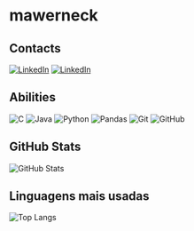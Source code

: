 # mawerneck
## Contacts
[![LinkedIn](https://img.shields.io/badge/LinkedIn-0077B5?style=for-the-badge&logo=linkedin&logoColor=white)]((https://www.linkedin.com/in/moiseswerneck/))
[![LinkedIn](https://img.shields.io/badge/DIO-purple?style=for-the-badge&logo=linkedin&logoColor=white)]((https://www.dio.me/users/mauadwerneck))
## Abilities
![C](https://img.shields.io/badge/C-black?style=for-the-badge&logo=c-sharp&logoColor=823085)
![Java](https://img.shields.io/badge/Java-black?style=for-the-badge&logo=openjdk&logoColor=orange)
![Python](https://img.shields.io/badge/Python-black?style=for-the-badge&logo=python&logoColor=yellow)
![Pandas](https://img.shields.io/badge/Pandas-black?style=for-the-badge&logo=pandas&logoColor=)
![Git](https://img.shields.io/badge/Git-black?style=for-the-badge&logo=git&logoColor=orange)
![GitHub](https://img.shields.io/badge/GitHub-black?style=for-the-badge&logo=github&logoColor=white)



## GitHub Stats
![GitHub Stats](https://github-readme-stats.vercel.app/api?username=mawerneck&theme=transparent&bg_color=000&border_color=black&show_icons=true&icon_color=30A3DC&title_color=green&text_color=FFF)
## Linguagens mais usadas
![Top Langs](https://github-readme-stats-git-masterrstaa-rickstaa.vercel.app/api/top-langs/?username=mawerneck&layout=compact&bg_color=000&border_color=black&title_color=green&text_color=FFF)
